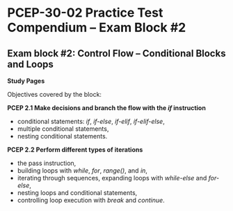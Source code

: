 # PCEP-30-02 Practice Test Compendium – Exam Block #2



## Exam block #2: Control Flow – Conditional Blocks and Loops

**Study Pages**

Objectives covered by the block:

**PCEP 2.1 Make decisions and branch the flow with the **_**if**_** instruction**

* conditional statements: _if_, _if-else_, _if-elif_, _if-elif-else_,
* multiple conditional statements,
* nesting conditional statements.

**PCEP 2.2 Perform different types of iterations**

* the pass instruction,
* building loops with _while_, _for_, _range()_, and _in_,
* iterating through sequences, expanding loops with _while-else_ and _for-else_,
* nesting loops and conditional statements,
* controlling loop execution with _break_ and _continue_.
